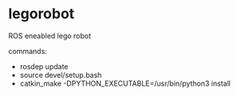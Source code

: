 # legorobot
ROS eneabled lego robot

commands:
* rosdep update
* source devel/setup.bash
* catkin_make -DPYTHON_EXECUTABLE=/usr/bin/python3 install